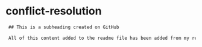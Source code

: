 # conflict-resolution
 ```md
  ## This is a subheading created on GitHub

  All of this content added to the readme file has been added from my remote GitHub repository.
  ```
  
